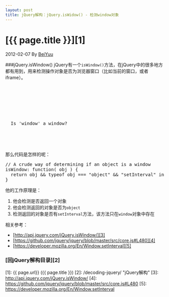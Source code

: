 ```yaml
---
layout: post
title: jQuery解构：jQuery.isWidow() - 检测window对象
---
```

# [{{ page.title }}][1]
2012-02-07 By [BeiYuu][]

###jQuery.isWindow()
jQuery有一个`isWindow()`方法，在jQuery中的很多地方都有用到，用来检测操作对象是否为浏览器窗口（比如当前的窗口，或者iframe）。

<pre class="prettyprint">
<!doctype html>
<html>
<head>
  <script src="http://code.jquery.com/jquery-latest.js"></script>
</head>
<body>
  Is 'window' a window? <b></b>
<script>$("b").append( "" + $.isWindow(window) );</script>
 
</body>
</html>
</pre>

那么代码是怎样的呢：

<pre class="prettyprint">
// A crude way of determining if an object is a window
isWindow: function( obj ) {
  return obj && typeof obj === "object" && "setInterval" in obj;
}
</pre>

他的工作原理是：

1. 他会检测是否返回一个对象
2. 他会检测返回的对象是否为`object`
2. 检测返回的对象是否有`setInterval`方法，该方法只在`window`对象中存在

相关参考：

* [http://api.jquery.com/jQuery.isWindow/][3]
* [https://github.com/jquery/jquery/blob/master/src/core.js#L480][4]
* [https://developer.mozilla.org/En/Window.setInterval][5]

### [回jQuery解构目录][2]
[BeiYuu]:    http://beiyuu.com  "BeiYuu"
[jQuery]:   http://jquery.com/ "jQuery"
[1]:    {{ page.url}}  ({{ page.title }})
[2]:    /decoding-jquery/ "jQuery解构"
[3]:    http://api.jquery.com/jQuery.isWindow/
[4]:    https://github.com/jquery/jquery/blob/master/src/core.js#L480
[5]:    https://developer.mozilla.org/En/Window.setInterval
